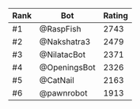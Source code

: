 Rank|Bot|Rating
---|---|---
#1|@RaspFish|2743
#2|@Nakshatra3|2479
#3|@NilatacBot|2371
#4|@OpeningsBot|2326
#5|@CatNail|2163
#6|@pawnrobot|1913

